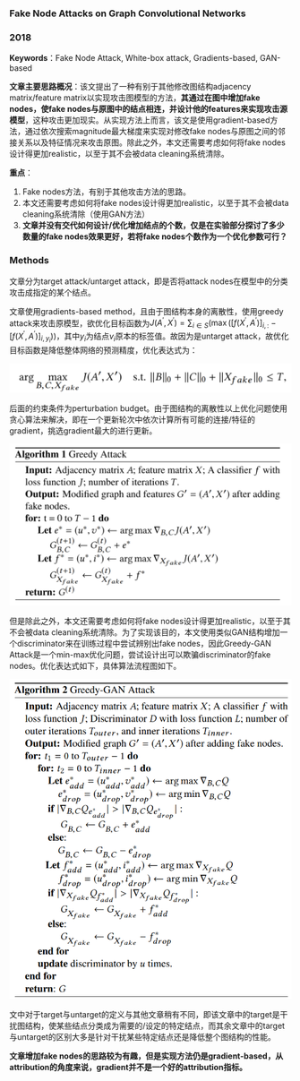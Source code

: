 ### Fake Node Attacks on Graph Convolutional Networks
### 2018 

**Keywords**：Fake Node Attack, White-box attack, Gradients-based, GAN-based

**文章主要思路概况**：该文提出了一种有别于其他修改图结构adjacency matrix/feature matrix以实现攻击图模型的方法，**其通过在图中增加fake nodes，使fake nodes与原图中的结点相连，并设计他的features来实现攻击源模型**，这种攻击更加现实。从实现方法上而言，该文是使用gradient-based方法，通过依次搜索magnitude最大梯度来实现对修改fake nodes与原图之间的邻接关系以及特征情况来攻击原图。除此之外，本文还需要考虑如何将fake nodes设计得更加realistic，以至于其不会被data cleaning系统清除。

**重点**：
1. Fake nodes方法，有别于其他攻击方法的思路。
2. 本文还需要考虑如何将fake nodes设计得更加realistic，以至于其不会被data cleaning系统清除（使用GAN方法）
3. **文章并没有交代如何设计/优化增加结点的个数，仅是在实验部分探讨了多少数量的fake nodes效果更好，若将fake nodes个数作为一个优化参数可行？**

### Methods

文章分为target attack/untarget attack，即是否将attack nodes在模型中的分类攻击成指定的某个结点。

文章使用gradients-based method，且由于图结构本身的离散性，使用greedy attack来攻击原模型，欲优化目标函数为$J(A^{'},X^{'})=\sum_{i\in S}(\max([f(X^{'},A^{'})]_{i,:}-[f(X^{'},A^{'})]_{i,y_i}))$，其中$y_i$为结点$v_i$原本的标签值。故因为是untarget attack，故优化目标函数是降低整体网络的预测精度，优化表达式为：

<img src=".\pics\pic1_2018_fake node attack.png" width="700"/>

后面的约束条件为perturbation budget。由于图结构的离散性以上优化问题使用贪心算法来解决，即在一个更新轮次中依次计算所有可能的连接/特征的gradient，挑选gradient最大的进行更新。

<img src=".\pics\pic2_2018_fake node attack.png" width="700"/>

但是除此之外，本文还需要考虑如何将fake nodes设计得更加realistic，以至于其不会被data cleaning系统清除。为了实现该目的，本文使用类似GAN结构增加一个discriminator来在训练过程中尝试辨别出fake nodes，因此Greedy-GAN Attack是一个min-max优化问题，尝试设计出可以欺骗discriminator的fake nodes。优化表达式如下，具体算法流程图如下。

<img src=".\pics\pic4_2018_fake node attack.png" width="700"/>

文中对于target与untarget的定义与其他文章稍有不同，即该文章中的target是干扰图结构，使某些结点分类成为需要的/设定的特定结点，而其余文章中的target与untarget的区别大多是针对干扰某些特定结点还是降低整个图结构的性能。

**文章增加fake nodes的思路较为有趣，但是实现方法仍是gradient-based，从attribution的角度来说，gradient并不是一个好的attribution指标。**